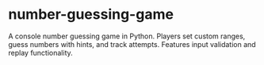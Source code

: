 # number-guessing-game
A console number guessing game in Python. Players set custom ranges, guess numbers with hints, and track attempts. Features input validation and replay functionality.
